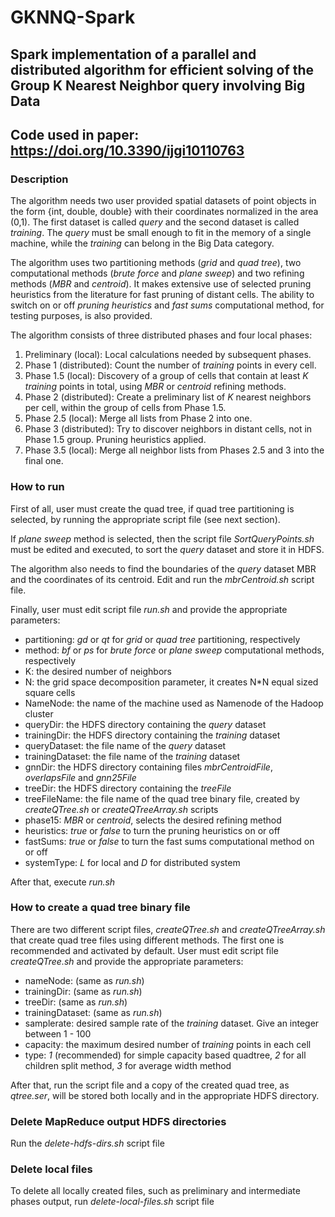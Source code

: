 # GKNNQ-Spark

## Spark implementation of a parallel and distributed algorithm for efficient solving of the Group K Nearest Neighbor query involving Big Data

## Code used in paper: https://doi.org/10.3390/ijgi10110763

### Description
The algorithm needs two user provided spatial datasets of point objects in the form {int, double, double} with their coordinates normalized in the area (0,1).
The first dataset is called *query* and the second dataset is called *training*. The *query* must be small enough to fit in the memory of a single machine, while the *training* can belong in the Big Data category.

The algorithm uses two partitioning methods (*grid* and *quad tree*), two computational methods (*brute force* and *plane sweep*) and two refining methods (*MBR* and *centroid*). It makes extensive use of selected pruning heuristics from the literature for fast pruning of distant cells.
The ability to switch on or off *pruning heuristics* and *fast sums* computational method, for testing purposes, is also provided.

The algorithm consists of three distributed phases and four local phases:
1. Preliminary (local): Local calculations needed by subsequent phases.
2. Phase 1 (distributed): Count the number of *training* points in every cell.
3. Phase 1.5 (local): Discovery of a group of cells that contain at least *K* *training* points in total, using *MBR* or *centroid* refining methods.
4. Phase 2 (distributed): Create a preliminary list of *K* nearest neighbors per cell, within the group of cells from Phase 1.5.
5. Phase 2.5 (local): Merge all lists from Phase 2 into one.
6. Phase 3 (distributed): Try to discover neighbors in distant cells, not in Phase 1.5 group. Pruning heuristics applied.
7. Phase 3.5 (local): Merge all neighbor lists from Phases 2.5 and 3 into the final one.

### How to run
First of all, user must create the quad tree, if quad tree partitioning is selected, by running the appropriate script file (see next section).

If *plane sweep* method is selected, then the script file *SortQueryPoints.sh* must be edited and executed, to sort the *query* dataset and store it in HDFS.

The algorithm also needs to find the boundaries of the *query* dataset MBR and the coordinates of its centroid. Edit and run the *mbrCentroid.sh* script file.

Finally, user must edit script file *run.sh* and provide the appropriate parameters:
- partitioning: *gd* or *qt* for *grid* or *quad tree* partitioning, respectively
- method: *bf* or *ps* for *brute force* or *plane sweep* computational methods, respectively
- K: the desired number of neighbors
- N: the grid space decomposition parameter, it creates N\*N equal sized square cells
- NameNode: the name of the machine used as Namenode of the Hadoop cluster
- queryDir: the HDFS directory containing the *query* dataset
- trainingDir: the HDFS directory containing the *training* dataset
- queryDataset: the file name of the *query* dataset
- trainingDataset: the file name of the *training* dataset
- gnnDir: the HDFS directory containing files *mbrCentroidFile*, *overlapsFile* and *gnn25File*
- treeDir: the HDFS directory containing the *treeFile*
- treeFileName: the file name of the quad tree binary file, created by *createQTree.sh* or *createQTreeArray.sh* scripts
- phase15: *MBR* or *centroid*, selects the desired refining method
- heuristics: *true* or *false* to turn the pruning heuristics on or off
- fastSums: *true* or *false* to turn the fast sums computational method on or off
- systemType: *L* for local and *D* for distributed system

After that, execute *run.sh*

### How to create a quad tree binary file
There are two different script files, *createQTree.sh* and *createQTreeArray.sh* that create quad tree files using different methods. The first one is recommended and activated by default.
User must edit script file *createQTree.sh* and provide the appropriate parameters:
- nameNode: (same as *run.sh*)
- trainingDir: (same as *run.sh*)
- treeDir: (same as *run.sh*)
- trainingDataset: (same as *run.sh*)
- samplerate: desired sample rate of the *training* dataset. Give an integer between 1 - 100
- capacity: the maximum desired number of *training* points in each cell
- type: *1* (recommended) for simple capacity based quadtree, *2* for all children split method, *3* for average width method

After that, run the script file and a copy of the created quad tree, as *qtree.ser*, will be stored both locally and in the appropriate HDFS directory.

### Delete MapReduce output HDFS directories
Run the *delete-hdfs-dirs.sh* script file

### Delete local files
To delete all locally created files, such as preliminary and intermediate phases output, run *delete-local-files.sh* script file
